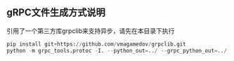 ## gRPC文件生成方式说明

引用了一个第三方库grpclib来支持异步，请先在本目录下执行

``` python
pip install git+https://github.com/vmagamedov/grpclib.git
python -m grpc_tools.protoc -I. --python_out=../ --grpc_python_out=../ --python_grpc_out=../ ./hello.proto
```